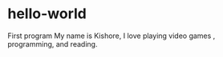 # hello-world
First program
My name is Kishore, I love playing video games , programming, and reading.
